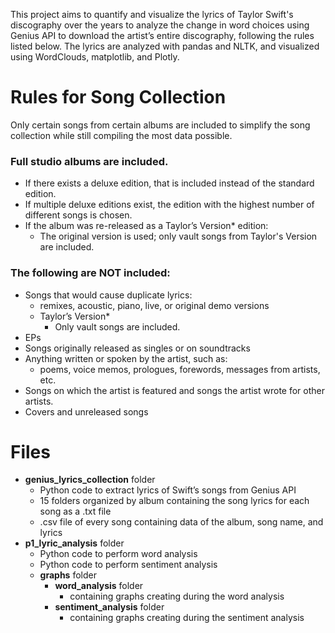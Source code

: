 This project aims to quantify and visualize the lyrics of Taylor Swift's discography over the years to analyze the change in word choices using Genius API to download the artist’s entire discography, following the rules listed below. The lyrics are analyzed with pandas and NLTK, and visualized using WordClouds, matplotlib, and Plotly.

# Rules for Song Collection
Only certain songs from certain albums are included to simplify the song collection while still compiling the most data possible.
### Full studio albums are included.
* If there exists a deluxe edition, that is included instead of the standard edition.
* If multiple deluxe editions exist, the edition with the highest number of different songs is chosen.
* If the album was re-released as a Taylor’s Version* edition:
  * The original version is used; only vault songs from Taylor's Version are included.
### The following are NOT included:
* Songs that would cause duplicate lyrics:
  * remixes, acoustic, piano, live, or original demo versions
  * Taylor’s Version*
    * Only vault songs are included.
* EPs
* Songs originally released as singles or on soundtracks
* Anything written or spoken by the artist, such as: 
  * poems, voice memos, prologues, forewords, messages from artists, etc.
* Songs on which the artist is featured and songs the artist wrote for other artists.
* Covers and unreleased songs

# Files
* **genius_lyrics_collection** folder
  * Python code to extract lyrics of Swift’s songs from Genius API
  * 15 folders organized by album containing the song lyrics for each song as a .txt file
  * .csv file of every song containing data of the album, song name, and lyrics
* **p1_lyric_analysis** folder
  * Python code to perform word analysis
  * Python code to perform sentiment analysis
  * **graphs** folder
    * **word_analysis** folder
      * containing graphs creating during the word analysis
    * **sentiment_analysis** folder
      * containing graphs creating during the sentiment analysis
    
